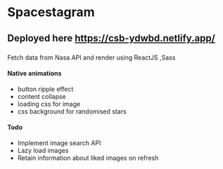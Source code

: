 # Spacestagram
## Deployed here https://csb-ydwbd.netlify.app/
###
Fetch data from Nasa API and render using ReactJS ,Sass
#### Native animations
- button ripple effect
- content collapse
- loading css for image
- css background for randomised stars
#### Todo
- Implement image search API
- Lazy load images
- Retain information about liked images on refresh
